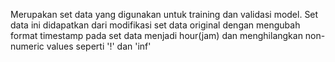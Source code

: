 Merupakan set data yang digunakan untuk training dan validasi model. 
Set data ini didapatkan dari modifikasi set data original dengan mengubah format timestamp pada set data menjadi hour(jam) dan menghilangkan non-numeric values seperti '!' dan 'inf'
